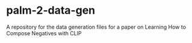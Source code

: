 # palm-2-data-gen
A repository for the data generation files for a paper on Learning How to Compose Negatives with CLIP
